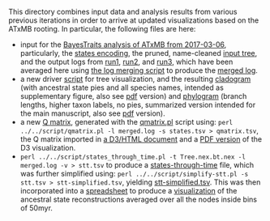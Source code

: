This directory combines input data and analysis results from various previous iterations
in order to arrive at updated visualizations based on the ATxMB rooting. In particular,
the following files are here:

- input for the [BayesTraits analysis of ATxMB from 2017-03-06](../2017-03-06/ATxMB), 
  particularly, the [states encoding](../2017-03-06/ATxMB/states.tsv), the pruned, 
  name-cleaned [input tree](../2017-03-06/ATxMB/Tree.nex.bt.nex), and the output logs
  from [run1](../2017-03-06/ATxMB/run1/HostFungusAssociations.txt.unconstrained.log.gz), 
  [run2](../2017-03-06/ATxMB/run2/HostFungusAssociations.txt.unconstrained.log.gz), and 
  [run3](../2017-03-06/ATxMB/run3/HostFungusAssociations.txt.unconstrained.log.gz), 
  which have been averaged here using [the log merging script](../../script/logmerge.pl)
  to produce the [merged log](merged.log).
- a new driver [script](draw.sh) for tree visualization, and the resulting
  [cladogram](Tree.nex.bt.nex.supp.svg) (with ancestral state pies and all species names,
  intended as supplementary figure, also see [pdf](Tree.nex.bt.nex.supp.pdf) version) and 
  [phylogram](Tree.nex.bt.nex.ms.svg) (branch lengths, higher taxon labels, no pies,
  summarized version intended for the main manuscript, also see [pdf](Tree.nex.bt.nex.ms.pdf) 
  version).
- a new [Q matrix](qmatrix.tsv), generated with the [qmatrix.pl](../../script/qmatrix.pl)
  script using: `perl ../../script/qmatrix.pl -l merged.log -s states.tsv > qmatrix.tsv`,
  the Q matrix imported in [a D3/HTML document](d3.html) and a [PDF version](d3.pdf) of
  the D3 visualization.
- `perl ../../script/states_through_time.pl -t Tree.nex.bt.nex -l merged.log -v > stt.tsv`
  to produce a [states-through-time](stt.tsv) file, which was further simplified using:
  `perl ../../script/simplify-stt.pl -s stt.tsv > stt-simplified.tsv`, yielding
  [stt-simplified.tsv](stt-simplified.tsv). This was then incorporated into a 
  [spreadsheet](StatesThroughTime-bin50.xlsx) to produce a 
  [visualization](StatesThroughTime-bin50.pdf) of the ancestral state reconstructions 
  averaged over all the nodes inside bins of 50myr.
